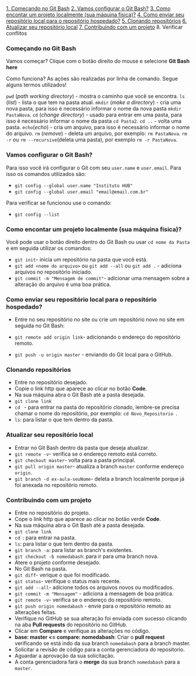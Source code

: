 [1. Começando no Git Bash](https://github.com/instituto-hub/Oficina-Git-e-Github-para-iniciantes/tree/master/Exerc%C3%ADcios%20no%20Git%20Bash#come%C3%A7ando-no-git-bash)
[2. Vamos configurar o Git Bash?](https://github.com/instituto-hub/Oficina-Git-e-Github-para-iniciantes/tree/master/Exerc%C3%ADcios%20no%20Git%20Bash#vamos-configurar-o-git-bash)
[3. Como encontar um projeto localmente (sua máquina física)?](https://github.com/instituto-hub/Oficina-Git-e-Github-para-iniciantes/tree/master/Exerc%C3%ADcios%20no%20Git%20Bash#como-encontar-um-projeto-localmente-sua-m%C3%A1quina-f%C3%ADsica)
[4. Como enviar seu repositório local para o repositório hospedado?](https://github.com/instituto-hub/Oficina-Git-e-Github-para-iniciantes/tree/master/Exerc%C3%ADcios%20no%20Git%20Bash#como-enviar-seu-reposit%C3%B3rio-local-para-o-reposit%C3%B3rio-hospedado)
[5. Clonando repositórios](https://github.com/instituto-hub/Oficina-Git-e-Github-para-iniciantes/tree/master/Exerc%C3%ADcios%20no%20Git%20Bash#clonando-reposit%C3%B3rios)
[6. Atualizar seu repositório local](https://github.com/instituto-hub/Oficina-Git-e-Github-para-iniciantes/tree/master/Exerc%C3%ADcios%20no%20Git%20Bash#atualizar-seu-reposit%C3%B3rio-local)
[7. Contribuindo com um projeto](https://github.com/instituto-hub/Oficina-Git-e-Github-para-iniciantes/tree/master/Exerc%C3%ADcios%20no%20Git%20Bash#contribuindo-com-um-projeto)
8. Verificar conflitos


### Começando no Git Bash

Vamos começar? Clique com o botão direito do mouse e selecione **Git Bash here**

Como funciona? As ações são realizadas por linha de comando. Segue alguns termos utilizados!

`pwd` (*path working directory*) - mostra o caminho que você se encontra.
`ls` (*list*) - lista o que tem na pasta atual.
`mkdir` (*make a directory*) - cria uma nova pasta, para isso é necessário informar o nome da nova pasta `mkdir PastaNova`.
`cd` (*change directory*) - usado para entrar em uma pasta, para isso é necessário informar o nome da pasta `cd Pasta2`.
`cd ..` - volta uma pasta.
`echo`(*echo*) - cria um arquivo, para isso é necessário informar o nome do arquivo.
`rm` (*remove*) - deleta um arquivo, por exemplo: `rm PastaNova`.
`rm -r` ou `rm --recursive`(deleta uma pasta), por exemplo `rm -r PastaNova`.


### Vamos configurar o Git Bash?

Para isso você irá configurar o Git com seu `user.name` e `user.email`. Para isso os comandos utilizados são:

- `git config --global user.name "Instituto HUB"`
- `git config --global user.email "email@email.com.br"`

Para verificar se funcionou use o comando:
- `git config --list`


### Como encontar um projeto localmente (sua máquina física)?

Você pode usar o botão direito dentro do Git Bash ou usar `cd nome da Pasta` e em seguida utilizar os comandos:

- `git init`- inicia um repositório na pasta que você está.
- `git add <nome do arquivo>` ou `git add --all` ou `git add .` - adiciona arquivos no repositório iniciado.
- `git commit -m "Mensagem de commit"`- adicionar uma mensagem sobre a alteração do arquivo é uma boa prática.

### Como enviar seu repositório local para o repositório hospedado?

- Entre no seu repositório no site ou crie um repositório novo no site em seguida no Git Bash:

- `git remote add origin link`- adicionando o endereço do repositório remoto.
- `git push -u origin master` - enviando do Git local para o GitHub.



### Clonando repositórios
- Entre no repositório desejado.
- Copie o link http que aparece ao clicar no botão **Code**.
- Na sua máquina abra o Git Bash até a pasta desejada.
- `git clone link`
- `cd ` - para entrar na pasta do repositório clonado, lembre-se precisa chamar o nome do repositório, por exemplo: `cd Novo_Repositorio `.
- `ls`: para listar o que tem dentro da pasta.


### Atualizar seu repositório local
- Entrar no Git Bash dentro da pasta que deseja atualizar.
- `git remote -v`- verifica se o endereço remoto está correto.
- `git checkout master`- volta para a pasta principal.
- `git pull origin master`- atualiza a branch `master` conforme endereço `origin`.
- `git branch -d ex-aula-seuNome`- deleta a branch localmente porque já foi anexada no repositório remoto.


### Contribuindo com um projeto
- Entre no repositório do projeto.
- Cope o link http que aparece ao clicar no botão verde **Code**.
- Na sua máquina abra o Git Bash até a pasta desejada.
- `git clone link`
- `cd `: para entrar na pasta.
- `ls`: para listar o que tem dentro da pasta.
- `git branch -a`: para listar as branch's existentes.
- `git checkout -b nomedabash`: para ir para uma branch nova.
- Atere o projeto conforme desejado.
- No Git Bash na pasta.
- `git diff`- verique o que foi modificado.
- `git status`- verifique o status mais recente.
- `git add --all`- adicione todos os arquivos novos ou modificados.
- `git commit -m "Mensagem"` - adiciona a mensagem de boa prática.
- `git remote -v`- verifica se o endereço do repositório remoto.
- `git push origin nomedabash` - envie para o repositório remoto as alterações feitas.
- Verifique no GitHub se sua alteração foi enviada com sucesso clicando na aba **Pull requests** do repositório no GitHub.
- Clicar em **Compare** e verifique as alterações no código.
- **base: master <= compare: nomedabash**: Criar o **pull request** verificando se está indo da sua branch `nomedabash` para a branch master.
- Solicitar a revisão de código para a conta gerenciadora do repositorio.
- Aguardar a aprovação da sua solicitação.
- A conta gerenciadora fará o **merge** da sua branch `nomedabash` para a `master`.



